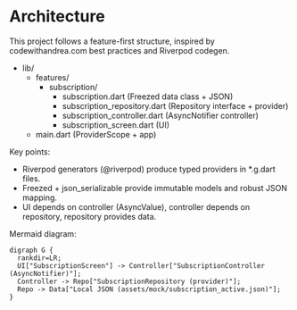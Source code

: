 # Architecture

This project follows a feature-first structure, inspired by codewithandrea.com best practices and Riverpod codegen.

- lib/
  - features/
    - subscription/
      - subscription.dart (Freezed data class + JSON)
      - subscription_repository.dart (Repository interface + provider)
      - subscription_controller.dart (AsyncNotifier controller)
      - subscription_screen.dart (UI)
  - main.dart (ProviderScope + app)

Key points:
- Riverpod generators (@riverpod) produce typed providers in *.g.dart files.
- Freezed + json_serializable provide immutable models and robust JSON mapping.
- UI depends on controller (AsyncValue), controller depends on repository, repository provides data.

Mermaid diagram:
```mermaid
digraph G {
  rankdir=LR;
  UI["SubscriptionScreen"] -> Controller["SubscriptionController (AsyncNotifier)"];
  Controller -> Repo["SubscriptionRepository (provider)"];
  Repo -> Data["Local JSON (assets/mock/subscription_active.json)"];
}
```
